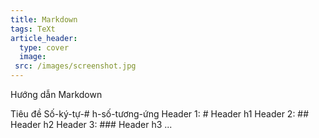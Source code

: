 ```yaml
---
title: Markdown
tags: TeXt
article_header:
  type: cover
  image:
 src: /images/screenshot.jpg
---
```


Hướng dẫn Markdown

<!--more-->

Tiêu đề
Số-ký-tự-# h-số-tương-ứng
Header 1: # Header h1
Header 2: ## Header h2
Header 3: ### Header h3
...
<!--stackedit_data:
eyJoaXN0b3J5IjpbMTYyMTg3MzE4XX0=
-->